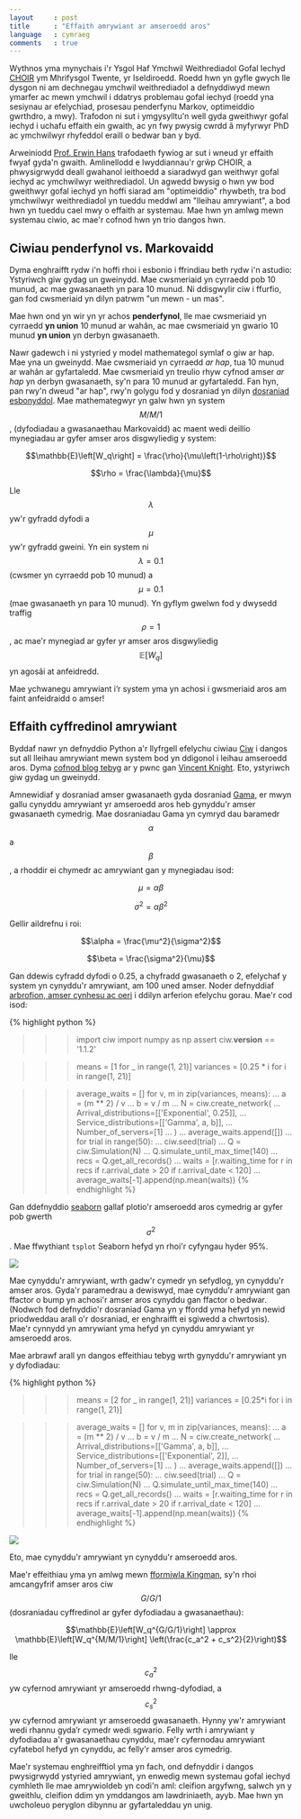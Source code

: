 ```yaml
---
layout     : post
title      : "Effaith amrywiant ar amseroedd aros"
language   : cymraeg
comments   : true
---
```


Wythnos yma mynychais i'r Ysgol Haf Ymchwil Weithrediadol Gofal Iechyd
[CHOIR](https://www.utwente.nl/en/choir/) ym Mhrifysgol Twente, yr Iseldiroedd.
Roedd hwn yn gyfle gwych lle dysgon ni am dechnegau ymchwil weithrediadol a
defnyddiwyd mewn ymarfer ac mewn ymchwil i ddatrys problemau gofal iechyd (roedd
yna sesiynau ar efelychiad, prosesau penderfynu Markov, optimeiddio gwrthdro, a
mwy).
Trafodon ni sut i ymgysylltu'n well gyda gweithwyr gofal iechyd i uchafu effaith
ein gwaith, ac yn fwy pwysig cwrdd â myfyrwyr PhD ac ymchwilwyr rhyfeddol eraill
o bedwar ban y byd.

Arweiniodd [Prof. Erwin Hans](https://www.utwente.nl/en/bms/iebis/staff/hans/#erwin-hans)
trafodaeth fywiog ar sut i wneud yr effaith fwyaf gyda'n gwaith.
Amlinellodd e lwyddiannau'r grŵp CHOIR, a phwysigrwydd deall gwahanol ieithoedd
a siaradwyd gan weithwyr gofal iechyd ac ymchwilwyr weithrediadol.
Un agwedd bwysig o hwn yw bod gweithwyr gofal iechyd yn hoffi siarad am
"optimeiddio" rhywbeth, tra bod ymchwilwyr weithrediadol yn tueddu meddwl am
"lleihau amrywiant", a bod hwn yn tueddu cael mwy o effaith ar systemau.
Mae hwn yn amlwg mewn systemau ciwio, ac mae'r cofnod hwn yn trio dangos hwn.

## Ciwiau penderfynol vs. Markovaidd

Dyma enghraifft rydw i'n hoffi rhoi i esbonio i ffrindiau beth rydw i'n astudio:
Ystyriwch giw gydag un gweinydd.
Mae cwsmeriaid yn cyrraedd pob 10 munud, ac mae gwasanaeth yn para 10 munud.
Ni ddisgwylir ciw i ffurfio, gan fod cwsmeriaid yn dilyn patrwm "un mewn - un
mas".

Mae hwn ond yn wir yn yr achos **penderfynol**, lle mae cwsmeriaid yn cyrraedd
**yn union** 10 munud ar wahân, ac mae cwsmeriaid yn gwario 10 munud **yn
union** yn derbyn gwasanaeth.

Nawr gadewch i ni ystyried y model mathemategol symlaf o giw ar hap.
Mae yna un gweinydd.
Mae cwsmeriaid yn cyrraedd *ar hap*, tua 10 munud ar wahân ar gyfartaledd.
Mae cwsmeriaid yn treulio rhyw cyfnod amser *ar hap* yn derbyn gwasanaeth, sy'n
para 10 munud ar gyfartaledd.
Fan hyn, pan rwy'n dweud "ar hap", rwy'n golygu fod y dosraniad yn dilyn
[dosraniad esbonyddol](https://en.wikipedia.org/wiki/Exponential_distribution).
Mae mathemategwyr yn galw hwn yn system $$M/M/1$$, (dyfodiadau a gwasanaethau
Markovaidd) ac maent wedi deillio mynegiadau ar gyfer amser aros disgwyliedig y
system:

$$\mathbb{E}\left[W_q\right] = \frac{\rho}{\mu\left(1-\rho\right)}$$

$$\rho = \frac{\lambda}{\mu}$$

Lle $$\lambda$$ yw'r gyfradd dyfodi a $$\mu$$ yw'r gyfradd gweini.
Yn ein system ni $$\lambda = 0.1$$ (cwsmer yn cyrraedd pob 10 munud) a $$\mu =
0.1$$ (mae gwasanaeth yn para 10 munud).
Yn gyflym gwelwn fod y dwysedd traffig $$\rho = 1$$, ac mae'r mynegiad ar gyfer
yr amser aros disgwyliedig $$\mathbb{E}\left[W_q\right]$$ yn agosâi at
anfeidredd.

Mae ychwanegu amrywiant i’r system yma yn achosi i gwsmeriaid aros am faint
anfeidraidd o amser!

## Effaith cyffredinol amrywiant

Byddaf nawr yn defnyddio Python a'r llyfrgell efelychu ciwiau [Ciw](http://ciw.readthedocs.io/cy/latest/)
i dangos sut all lleihau amrywiant mewn system bod yn ddigonol i leihau amseroedd
aros.
Dyma [cofnod blog tebyg](http://vknight.org/unpeudemath/mathematics/2016/10/29/anscombes-quartet-variability-and-ciw.html) ar y pwnc gan [Vincent Knight](http://vknight.org/).
Eto, ystyriwch giw gydag un gweinydd.

Amnewidiaf y dosraniad amser gwasanaeth gyda dosraniad [Gama](https://en.wikipedia.org/wiki/Gamma_distribution),
er mwyn gallu cynyddu amrywiant yr amseroedd aros heb gynyddu'r amser gwasanaeth
cymedrig.
Mae dosraniadau Gama yn cymryd dau baramedr $$\alpha$$ a $$\beta$$, a rhoddir
ei chymedr ac amrywiant gan y mynegiadau isod:

$$\mu = \alpha \beta$$

$$\sigma^2 = \alpha \beta^2$$

Gellir aildrefnu i roi:

$$\alpha = \frac{\mu^2}{\sigma^2}$$

$$\beta = \frac{\sigma^2}{\mu}$$

Gan ddewis cyfradd dyfodi o 0.25, a chyfradd gwasanaeth o 2, efelychaf y system
yn cynyddu'r amrywiant, am 100 uned amser.
Noder defnyddiaf [arbrofion, amser cynhesu ac oeri](http://ciw.readthedocs.io/cy/latest/Background/simulationpractice.html) i ddilyn arferion efelychu gorau.
Mae'r cod isod:

{% highlight python %}
>>> import ciw
>>> import numpy as np
>>> assert ciw.__version__ == '1.1.2'

>>> means = [1 for _ in range(1, 21)]
>>> variances = [0.25 * i for i in range(1, 21)]

>>> average_waits = []
>>> for v, m in zip(variances, means):
...     a = (m ** 2) / v
...     b = v / m
...     N = ciw.create_network(
...         Arrival_distributions=[['Exponential', 0.25]],
...         Service_distributions=[['Gamma', a, b]],
...         Number_of_servers=[1]
...     )
...     average_waits.append([])
...     for trial in range(50):
...         ciw.seed(trial)
...         Q = ciw.Simulation(N)
...         Q.simulate_until_max_time(140)
...         recs = Q.get_all_records()
...         waits = [r.waiting_time for r in recs if r.arrival_date > 20 if r.arrival_date < 120]
...         average_waits[-1].append(np.mean(waits))
{% endhighlight %}

Gan ddefnyddio [seaborn](https://seaborn.pydata.org/) gallaf plotio'r amseroedd
aros cymedrig ar gyfer pob gwerth $$\sigma^2$$.
Mae ffwythiant `tsplot` Seaborn hefyd yn rhoi'r cyfyngau hyder 95%.

![]({{site.baseurl}}/images/services_variance-cy.png)

Mae cynyddu'r amrywiant, wrth gadw'r cymedr yn sefydlog, yn cynyddu'r amser
aros.
Gyda'r paramedrau a dewiswyd, mae cynyddu'r amrywiant gan ffactor o bump yn
achosi'r amser aros cynyddu gan ffactor o bedwar.
(Nodwch fod defnyddio'r dosraniad Gama yn y ffordd yma hefyd yn newid
priodweddau arall o'r dosraniad, er enghraifft ei sgiwedd a chwrtosis).
Mae'r cynnydd yn amrywiant yma hefyd yn cynyddu amrywiant yr amseroedd aros.

Mae arbrawf arall yn dangos effeithiau tebyg wrth gynyddu'r amrywiant yn y
dyfodiadau:

{% highlight python %}
>>> means = [2 for _ in range(1, 21)]
>>> variances = [0.25*i for i in range(1, 21)]

>>> average_waits = []
>>> for v, m in zip(variances, means):
...     a = (m ** 2) / v
...     b = v / m
...     N = ciw.create_network(
...         Arrival_distributions=[['Gamma', a, b]],
...         Service_distributions=[['Exponential', 2]],
...         Number_of_servers=[1]
...     )
...     average_waits.append([])
...     for trial in range(50):
...         ciw.seed(trial)
...         Q = ciw.Simulation(N)
...         Q.simulate_until_max_time(140)
...         recs = Q.get_all_records()
...         waits = [r.waiting_time for r in recs if r.arrival_date > 20 if r.arrival_date < 120]
...         average_waits[-1].append(np.mean(waits))
{% endhighlight %}

![]({{site.baseurl}}/images/arrivals_variance-cy.png)

Eto, mae cynyddu'r amrywiant yn cynyddu'r amseroedd aros.

Mae'r effeithiau yma yn amlwg mewn [fformiwla Kingman](https://en.wikipedia.org/wiki/Kingman%27s_formula),
sy'n rhoi amcangyfrif amser aros ciw $$G/G/1$$ (dosraniadau cyffredinol ar gyfer
dyfodiadau a gwasanaethau):

$$\mathbb{E}\left[W_q^{G/G/1}\right] \approx \mathbb{E}\left[W_q^{M/M/1}\right] \left(\frac{c_a^2 + c_s^2}{2}\right)$$

lle $$c_a^2$$ yw cyfernod amrywiant yr amseroedd rhwng-dyfodiad, a $$c_s^2$$ yw
cyfernod amrywiant yr amseroedd gwasanaeth.
Hynny yw'r amrywiant wedi rhannu gyda’r cymedr wedi sgwario.
Felly wrth i amrywiant y dyfodiadau a'r gwasanaethau cynyddu, mae'r cyfernodau
amrywiant cyfatebol hefyd yn cynyddu, ac felly'r amser aros cymedrig.

Mae'r systemau enghreifftiol yma yn fach, ond defnyddir i dangos pwysigrwydd
ystyried amrywiant, yn enwedig mewn systemau gofal iechyd cymhleth lle mae
amrywioldeb yn codi'n aml: cleifion argyfwng, salwch yn y gweithlu, cleifion
ddim yn ymddangos am lawdriniaeth, ayyb.
Mae hwn yn uwcholeuo peryglon dibynnu ar gyfartaleddau yn unig.